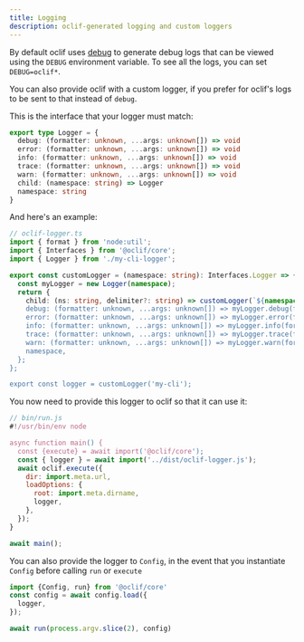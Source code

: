 ```yaml
---
title: Logging
description: oclif-generated logging and custom loggers
---
```


By default oclif uses [debug](https://www.npmjs.com/package/debug) to generate debug logs that can be viewed using the `DEBUG` environment variable. To see all the logs, you can set `DEBUG=oclif*`.

You can also provide oclif with a custom logger, if you prefer for oclif's logs to be sent to that instead of `debug`.

This is the interface that your logger must match:

```typescript
export type Logger = {
  debug: (formatter: unknown, ...args: unknown[]) => void
  error: (formatter: unknown, ...args: unknown[]) => void
  info: (formatter: unknown, ...args: unknown[]) => void
  trace: (formatter: unknown, ...args: unknown[]) => void
  warn: (formatter: unknown, ...args: unknown[]) => void
  child: (namespace: string) => Logger
  namespace: string
}
```

And here's an example:

```typescript
// oclif-logger.ts
import { format } from 'node:util';
import { Interfaces } from '@oclif/core';
import { Logger } from './my-cli-logger';

export const customLogger = (namespace: string): Interfaces.Logger => {
  const myLogger = new Logger(namespace);
  return {
    child: (ns: string, delimiter?: string) => customLogger(`${namespace}${delimiter ?? ':'}${ns}`),
    debug: (formatter: unknown, ...args: unknown[]) => myLogger.debug(format(formatter, ...args)),
    error: (formatter: unknown, ...args: unknown[]) => myLogger.error(format(formatter, ...args)),
    info: (formatter: unknown, ...args: unknown[]) => myLogger.info(format(formatter, ...args)),
    trace: (formatter: unknown, ...args: unknown[]) => myLogger.trace(format(formatter, ...args)),
    warn: (formatter: unknown, ...args: unknown[]) => myLogger.warn(format(formatter, ...args)),
    namespace,
  };
};

export const logger = customLogger('my-cli');
```

You now need to provide this logger to oclif so that it can use it:

```javascript
// bin/run.js
#!/usr/bin/env node

async function main() {
  const {execute} = await import('@oclif/core');
  const { logger } = await import('../dist/oclif-logger.js');
  await oclif.execute({
    dir: import.meta.url,
    loadOptions: {
      root: import.meta.dirname,
      logger,
    },
  });
}

await main();
```

You can also provide the logger to `Config`, in the event that you instantiate `Config` before calling `run` or `execute`

```javascript
import {Config, run} from '@oclif/core'
const config = await config.load({
  logger,
});

await run(process.argv.slice(2), config)
```
